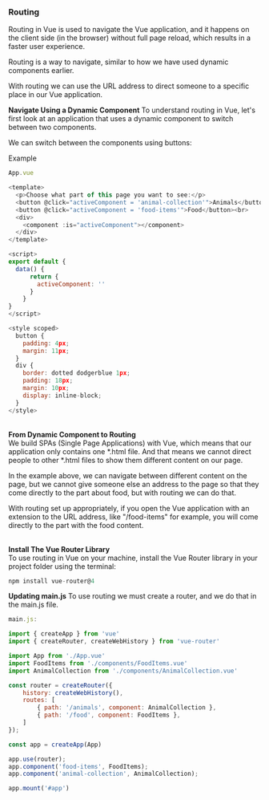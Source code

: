 ### Routing

Routing in Vue is used to navigate the Vue application, and it happens on the client side (in the browser) without full page reload, which results in a faster user experience.

Routing is a way to navigate, similar to how we have used dynamic components earlier.

With routing we can use the URL address to direct someone to a specific place in our Vue application.


**Navigate Using a Dynamic Component**
To understand routing in Vue, let's first look at an application that uses a dynamic component to switch between two components.

We can switch between the components using buttons:

Example


``` js
App.vue

<template>
  <p>Choose what part of this page you want to see:</p>
  <button @click="activeComponent = 'animal-collection'">Animals</button>
  <button @click="activeComponent = 'food-items'">Food</button><br>
  <div>
    <component :is="activeComponent"></component>
  </div>
</template>

<script>
export default {
  data() {
      return {
        activeComponent: ''
      }
    }
}
</script>

<style scoped>
  button {
    padding: 4px;
    margin: 11px;
  }
  div {
    border: dotted dodgerblue 1px;
    padding: 18px;
    margin: 10px;
    display: inline-block;
  }
</style>
```


&nbsp;<br>
**From Dynamic Component to Routing**<br>
We build SPAs (Single Page Applications) with Vue, which means that our application only contains one *.html file. And that means we cannot direct people to other *.html files to show them different content on our page.

In the example above, we can navigate between different content on the page, but we cannot give someone else an address to the page so that they come directly to the part about food, but with routing we can do that.

With routing set up appropriately, if you open the Vue application with an extension to the URL address, like "/food-items" for example, you will come directly to the part with the food content.


&nbsp;<br>
**Install The Vue Router Library**<br>
To use routing in Vue on your machine, install the Vue Router library in your project folder using the terminal:

``` js
npm install vue-router@4
```

**Updating main.js**
To use routing we must create a router, and we do that in the main.js file.


``` js
main.js:

import { createApp } from 'vue'
import { createRouter, createWebHistory } from 'vue-router'

import App from './App.vue'
import FoodItems from './components/FoodItems.vue'
import AnimalCollection from './components/AnimalCollection.vue'

const router = createRouter({
    history: createWebHistory(),
    routes: [
        { path: '/animals', component: AnimalCollection },
        { path: '/food', component: FoodItems },
    ]
});

const app = createApp(App)

app.use(router);
app.component('food-items', FoodItems);
app.component('animal-collection', AnimalCollection);

app.mount('#app')


```